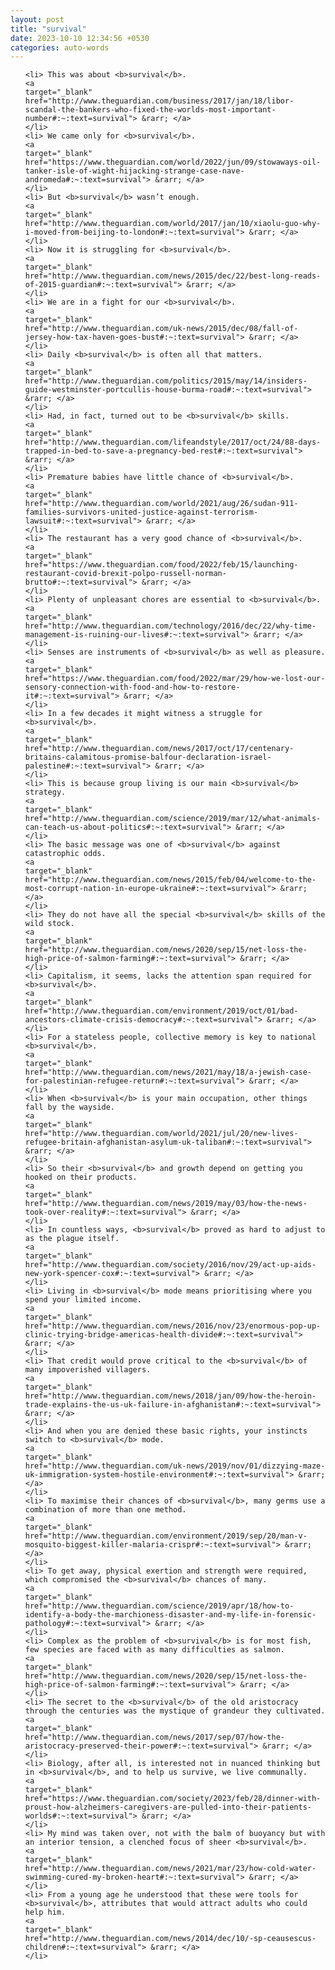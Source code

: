 ```yaml
---
layout: post
title: "survival"
date: 2023-10-10 12:34:56 +0530
categories: auto-words
---
```

<ol>

    <li> This was about <b>survival</b>.
    <a 
    target="_blank" 
    href="http://www.theguardian.com/business/2017/jan/18/libor-scandal-the-bankers-who-fixed-the-worlds-most-important-number#:~:text=survival"> &rarr; </a>
    </li>
    <li> We came only for <b>survival</b>.
    <a 
    target="_blank" 
    href="https://www.theguardian.com/world/2022/jun/09/stowaways-oil-tanker-isle-of-wight-hijacking-strange-case-nave-andromeda#:~:text=survival"> &rarr; </a>
    </li>
    <li> But <b>survival</b> wasn’t enough.
    <a 
    target="_blank" 
    href="http://www.theguardian.com/world/2017/jan/10/xiaolu-guo-why-i-moved-from-beijing-to-london#:~:text=survival"> &rarr; </a>
    </li>
    <li> Now it is struggling for <b>survival</b>.
    <a 
    target="_blank" 
    href="http://www.theguardian.com/news/2015/dec/22/best-long-reads-of-2015-guardian#:~:text=survival"> &rarr; </a>
    </li>
    <li> We are in a fight for our <b>survival</b>.
    <a 
    target="_blank" 
    href="http://www.theguardian.com/uk-news/2015/dec/08/fall-of-jersey-how-tax-haven-goes-bust#:~:text=survival"> &rarr; </a>
    </li>
    <li> Daily <b>survival</b> is often all that matters.
    <a 
    target="_blank" 
    href="http://www.theguardian.com/politics/2015/may/14/insiders-guide-westminster-portcullis-house-burma-road#:~:text=survival"> &rarr; </a>
    </li>
    <li> Had, in fact, turned out to be <b>survival</b> skills.
    <a 
    target="_blank" 
    href="http://www.theguardian.com/lifeandstyle/2017/oct/24/88-days-trapped-in-bed-to-save-a-pregnancy-bed-rest#:~:text=survival"> &rarr; </a>
    </li>
    <li> Premature babies have little chance of <b>survival</b>.
    <a 
    target="_blank" 
    href="http://www.theguardian.com/world/2021/aug/26/sudan-911-families-survivors-united-justice-against-terrorism-lawsuit#:~:text=survival"> &rarr; </a>
    </li>
    <li> The restaurant has a very good chance of <b>survival</b>.
    <a 
    target="_blank" 
    href="https://www.theguardian.com/food/2022/feb/15/launching-restaurant-covid-brexit-polpo-russell-norman-brutto#:~:text=survival"> &rarr; </a>
    </li>
    <li> Plenty of unpleasant chores are essential to <b>survival</b>.
    <a 
    target="_blank" 
    href="http://www.theguardian.com/technology/2016/dec/22/why-time-management-is-ruining-our-lives#:~:text=survival"> &rarr; </a>
    </li>
    <li> Senses are instruments of <b>survival</b> as well as pleasure.
    <a 
    target="_blank" 
    href="https://www.theguardian.com/food/2022/mar/29/how-we-lost-our-sensory-connection-with-food-and-how-to-restore-it#:~:text=survival"> &rarr; </a>
    </li>
    <li> In a few decades it might witness a struggle for <b>survival</b>.
    <a 
    target="_blank" 
    href="http://www.theguardian.com/news/2017/oct/17/centenary-britains-calamitous-promise-balfour-declaration-israel-palestine#:~:text=survival"> &rarr; </a>
    </li>
    <li> This is because group living is our main <b>survival</b> strategy.
    <a 
    target="_blank" 
    href="http://www.theguardian.com/science/2019/mar/12/what-animals-can-teach-us-about-politics#:~:text=survival"> &rarr; </a>
    </li>
    <li> The basic message was one of <b>survival</b> against catastrophic odds.
    <a 
    target="_blank" 
    href="http://www.theguardian.com/news/2015/feb/04/welcome-to-the-most-corrupt-nation-in-europe-ukraine#:~:text=survival"> &rarr; </a>
    </li>
    <li> They do not have all the special <b>survival</b> skills of the wild stock.
    <a 
    target="_blank" 
    href="http://www.theguardian.com/news/2020/sep/15/net-loss-the-high-price-of-salmon-farming#:~:text=survival"> &rarr; </a>
    </li>
    <li> Capitalism, it seems, lacks the attention span required for <b>survival</b>.
    <a 
    target="_blank" 
    href="http://www.theguardian.com/environment/2019/oct/01/bad-ancestors-climate-crisis-democracy#:~:text=survival"> &rarr; </a>
    </li>
    <li> For a stateless people, collective memory is key to national <b>survival</b>.
    <a 
    target="_blank" 
    href="http://www.theguardian.com/news/2021/may/18/a-jewish-case-for-palestinian-refugee-return#:~:text=survival"> &rarr; </a>
    </li>
    <li> When <b>survival</b> is your main occupation, other things fall by the wayside.
    <a 
    target="_blank" 
    href="http://www.theguardian.com/world/2021/jul/20/new-lives-refugee-britain-afghanistan-asylum-uk-taliban#:~:text=survival"> &rarr; </a>
    </li>
    <li> So their <b>survival</b> and growth depend on getting you hooked on their products.
    <a 
    target="_blank" 
    href="http://www.theguardian.com/news/2019/may/03/how-the-news-took-over-reality#:~:text=survival"> &rarr; </a>
    </li>
    <li> In countless ways, <b>survival</b> proved as hard to adjust to as the plague itself.
    <a 
    target="_blank" 
    href="http://www.theguardian.com/society/2016/nov/29/act-up-aids-new-york-spencer-cox#:~:text=survival"> &rarr; </a>
    </li>
    <li> Living in <b>survival</b> mode means prioritising where you spend your limited income.
    <a 
    target="_blank" 
    href="http://www.theguardian.com/news/2016/nov/23/enormous-pop-up-clinic-trying-bridge-americas-health-divide#:~:text=survival"> &rarr; </a>
    </li>
    <li> That credit would prove critical to the <b>survival</b> of many impoverished villagers.
    <a 
    target="_blank" 
    href="http://www.theguardian.com/news/2018/jan/09/how-the-heroin-trade-explains-the-us-uk-failure-in-afghanistan#:~:text=survival"> &rarr; </a>
    </li>
    <li> And when you are denied these basic rights, your instincts switch to <b>survival</b> mode.
    <a 
    target="_blank" 
    href="http://www.theguardian.com/uk-news/2019/nov/01/dizzying-maze-uk-immigration-system-hostile-environment#:~:text=survival"> &rarr; </a>
    </li>
    <li> To maximise their chances of <b>survival</b>, many germs use a combination of more than one method.
    <a 
    target="_blank" 
    href="http://www.theguardian.com/environment/2019/sep/20/man-v-mosquito-biggest-killer-malaria-crispr#:~:text=survival"> &rarr; </a>
    </li>
    <li> To get away, physical exertion and strength were required, which compromised the <b>survival</b> chances of many.
    <a 
    target="_blank" 
    href="http://www.theguardian.com/science/2019/apr/18/how-to-identify-a-body-the-marchioness-disaster-and-my-life-in-forensic-pathology#:~:text=survival"> &rarr; </a>
    </li>
    <li> Complex as the problem of <b>survival</b> is for most fish, few species are faced with as many difficulties as salmon.
    <a 
    target="_blank" 
    href="http://www.theguardian.com/news/2020/sep/15/net-loss-the-high-price-of-salmon-farming#:~:text=survival"> &rarr; </a>
    </li>
    <li> The secret to the <b>survival</b> of the old aristocracy through the centuries was the mystique of grandeur they cultivated.
    <a 
    target="_blank" 
    href="http://www.theguardian.com/news/2017/sep/07/how-the-aristocracy-preserved-their-power#:~:text=survival"> &rarr; </a>
    </li>
    <li> Biology, after all, is interested not in nuanced thinking but in <b>survival</b>, and to help us survive, we live communally.
    <a 
    target="_blank" 
    href="https://www.theguardian.com/society/2023/feb/28/dinner-with-proust-how-alzheimers-caregivers-are-pulled-into-their-patients-worlds#:~:text=survival"> &rarr; </a>
    </li>
    <li> My mind was taken over, not with the balm of buoyancy but with an interior tension, a clenched focus of sheer <b>survival</b>.
    <a 
    target="_blank" 
    href="http://www.theguardian.com/news/2021/mar/23/how-cold-water-swimming-cured-my-broken-heart#:~:text=survival"> &rarr; </a>
    </li>
    <li> From a young age he understood that these were tools for <b>survival</b>, attributes that would attract adults who could help him.
    <a 
    target="_blank" 
    href="http://www.theguardian.com/news/2014/dec/10/-sp-ceausescus-children#:~:text=survival"> &rarr; </a>
    </li>